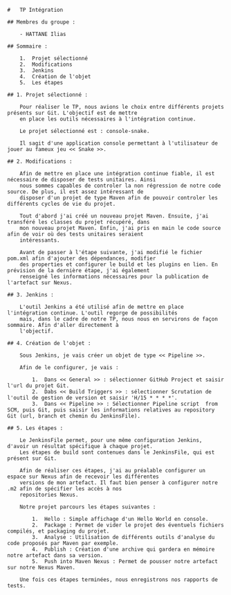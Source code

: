 
	#	TP Intégration
	
	## Membres du groupe :
	
		- HATTANE Ilias
	
	## Sommaire :
	
		1.	Projet sélectionné
		2.	Modifications
		3.	Jenkins
		4.	Création de l'objet
		5.	Les étapes
		
	## 1. Projet sélectionné :
	
		Pour réaliser le TP, nous avions le choix entre différents projets présents sur Git. L'objectif est de mettre
		en place les outils nécessaires à l'intégration continue. 
		
		Le projet sélectionné est : console-snake.
		
		Il sagit d'une application console permettant à l'utilisateur de jouer au fameux jeu << Snake >>.
		
	## 2. Modifications :
	
		Afin de mettre en place une intégration continue fiable, il est nécessaire de disposer de tests unitaires. Ainsi
		nous sommes capables de controler la non régression de notre code source. De plus, il est assez intéressant de 
		disposer d'un projet de type Maven afin de pouvoir controler les différents cycles de vie du projet.
		
		Tout d'abord j'ai créé un nouveau projet Maven. Ensuite, j'ai transféré les classes du projet récupéré, dans 
		mon nouveau projet Maven. Enfin, j'ai pris en main le code source afin de voir où des tests unitaires seraient 
		intéressants.
		
		Avant de passer à l'étape suivante, j'ai modifié le fichier pom.xml afin d'ajouter des dépendances, modifier
		des properties et configurer le build et les plugins en lien. En prévision de la dernière étape, j'ai également
		renseigné les informations nécessaires pour la publication de l'artefact sur Nexus.
		
	## 3. Jenkins :
	
		L'outil Jenkins a été utilisé afin de mettre en place l'intégration continue. L'outil regorge de possibilités 
		mais, dans le cadre de notre TP, nous nous en servirons de façon sommaire. Afin d'aller directement à 
		l'objectif.
		
	## 4. Création de l'objet :
	
		Sous Jenkins, je vais créer un objet de type << Pipeline >>.
		
		Afin de le configurer, je vais :
		
			1.	Dans << General >> : sélectionner GitHub Project et saisir l'url du projet Git.
			2.	Dabs << Build Triggers >> : sélectionner Scrutation de l'outil de gestion de version et saisir 'H/15 * * * *'.
			3.	Dans << Pipeline >> : Sélectionner Pipeline script  from SCM, puis Git, puis saisir les informations relatives au repository Git (url, branch et chemin du JenkinsFile).

	## 5. Les étapes : 
	
		Le JenkinsFile permet, pour une même configuration Jenkins, d'avoir un résultat spécifique à chaque projet.
		Les étapes de build sont contenues dans le JenkinsFile, qui est présent sur Git.
		
		Afin de réaliser ces étapes, j'ai au préalable configurer un espace sur Nexus afin de recevoir les différentes
		versions de mon artefact. Il faut bien penser à configurer notre .m2 afin de spécifier les accès à nos 
		repositories Nexus.
		
		Notre projet parcours les étapes suivantes :
		
			1.	Hello : Simple affichage d'un Hello World en console.
			2.	Package : Permet de vider le projet des éventuels fichiers compilés, et packaging du projet.
			3.	Analyse : Utilisation de différents outils d'analyse du code proposés par Maven par exemple.
			4.	Publish : Création d'une archive qui gardera en mémoire notre artefact dans sa version.
			5.	Push into Maven Nexus : Permet de pousser notre artefact sur notre Nexus Maven.
			
		Une fois ces étapes terminées, nous enregistrons nos rapports de tests.
